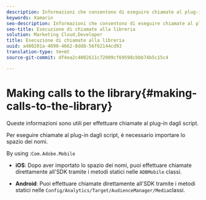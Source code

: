 ```yaml
---
description: Informazioni che consentono di eseguire chiamate al plug-in dagli script.
keywords: Xamarin
seo-description: Informazioni che consentono di eseguire chiamate al plug-in dagli script.
seo-title: Esecuzione di chiamate alla libreria
solution: Marketing Cloud,Developer
title: Esecuzione di chiamate alla libreria
uuid: a480201a-4090-4662-8dd8-56f62144cd93
translation-type: tm+mt
source-git-commit: df4ea2c4002611c72009cf69598cbbb74b5c15c4

---
```



# Making calls to the library{#making-calls-to-the-library}

Queste informazioni sono utili per effettuare chiamate al plug-in dagli script.

Per eseguire chiamate al plug-in dagli script, è necessario importare lo spazio dei nomi.

By using :`Com.Adobe.Mobile`

* **iOS**: Dopo aver importato lo spazio dei nomi, puoi effettuare chiamate direttamente all'SDK tramite i metodi statici nelle `ADBMobile` classi.

* **Android**: Puoi effettuare chiamate direttamente all'SDK tramite i metodi statici nelle `Config/Analytics/Target/AudienceManager/Media`classi.

